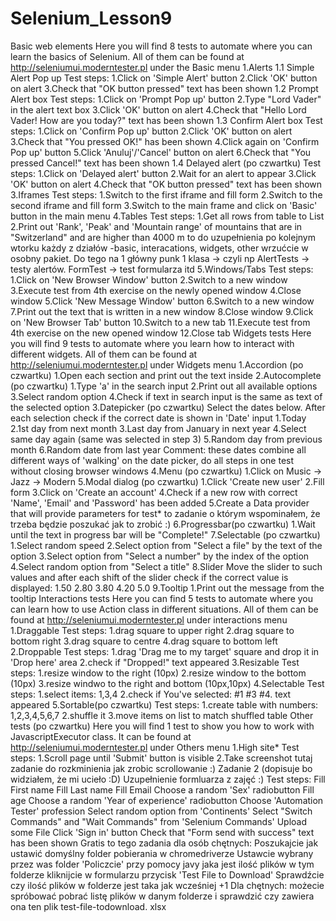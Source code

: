 # Selenium_Lesson9
Basic web elements
Here you will find 8 tests to automate where you can learn the basics of Selenium. All of them can be found at http://seleniumui.moderntester.pl under the Basic menu
1.Alerts
1.1 Simple Alert Pop up
Test steps:
1.Click on 'Simple Alert' button
2.Click 'OK' button on alert
3.Check that "OK button pressed" text has been shown
1.2 Prompt Alert box
Test steps:
1.Click on 'Prompt Pop up' button
2.Type "Lord Vader" in the alert text box
3.Click 'OK' button on alert
4.Check that "Hello Lord Vader! How are you today?" text has been shown
1.3 Confirm Alert box
Test steps:
1.Click on 'Confirm Pop up' button
2.Click 'OK' button on alert
3.Check that "You pressed OK!" has been shown
4.Click again on 'Confirm Pop up' button
5.Click 'Anuluj'/'Cancel' button on alert
6.Check that "You pressed Cancel!" text has been shown
1.4 Delayed alert (po czwartku)
Test steps:
1.Click on 'Delayed alert' button
2.Wait for an alert to appear
3.Click 'OK' button on alert
4.Check that "OK button pressed" text has been shown
3.Iframes
Test steps:
1.Switch to the first iframe and fill form
2.Switch to the second iframe and fill form
3.Switch to the main frame and click on 'Basic' button in the main menu
4.Tables
Test steps:
1.Get all rows from table to List
2.Print out 'Rank', 'Peak' and 'Mountain range' of mountains that are in "Switzerland" and are higher than 4000 m
to do uzupełnienia po kolejnym wtorku
każdy z działów -basic, interacations, widgets, other wrzućcie w
osobny pakiet. Do tego na 1 główny punk 1 klasa -> czyli np
AlertTests -> testy alertów. FormTest -> test formularza itd
5.Windows/Tabs
Test steps:
1.Click on 'New Browser Window' button
2.Switch to a new window
3.Execute test from 4th exercise on the newly opened window
4.Close window
5.Click 'New Message Window' button
6.Switch to a new window
7.Print out the text that is written in a new window
8.Close window
9.Click on 'New Browser Tab' button
10.Switch to a new tab
11.Execute test from 4th exercise on the new opened window
12.Close tab
Widgets tests
Here you will find 9 tests to automate where you learn how to interact with different widgets. All of them can be found at http://seleniumui.moderntester.pl under Widgets menu
1.Accordion (po czwartku)
1.Open each section and print out the text inside
2.Autocomplete (po czwartku)
1.Type 'a' in the search input
2.Print out all available options
3.Select random option
4.Check if text in search input is the same as text of the selected option
3.Datepicker (po czwartku)
Select the dates below. After each selection check if the correct date is shown in 'Date' input
1.Today
2.1st day from next month
3.Last day from January in next year
4.Select same day again (same was selected in step 3)
5.Random day from previous month
6.Random date from last year
Comment: these dates combine all different ways of 'walking' on the date picker, do all steps in one test without closing browser windows
4.Menu (po czwartku)
1.Click on Music -> Jazz -> Modern
5.Modal dialog (po czwartku)
1.Click 'Create new user'
2.Fill form
3.Click on 'Create an account'
4.Check if a new row with correct 'Name', 'Email' and 'Password' has been added
5.Create a Data provider that will provide parameters for test*
to zadanie o którym wspominałem, że trzeba
będzie poszukać jak to zrobić :)
6.Progressbar(po czwartku)
1.Wait until the text in progress bar will be "Complete!"
7.Selectable (po czwartku)
1.Select random speed
2.Select option from "Select a file" by the text of the option
3.Select option from "Select a number" by the index of the option
4.Select random option from "Select a title"
8.Slider
Move the slider to such values and after each shift of the slider check if the correct value is displayed:
1.50
2.80
3.80
4.20
5.0
9.Tooltip
1.Print out the message from the tooltip
Interactions tests
Here you can find 5 tests to automate where you can learn how to use Action class in different situations. All of them can be found at http://seleniumui.moderntester.pl under interactions menu
1.Draggable
Test steps:
1.drag square to upper right
2.drag square to bottom right
3.drag square to centre
4.drag square to bottom left
2.Droppable
Test steps:
1.drag 'Drag me to my target' square and drop it in 'Drop here' area
2.check if "Dropped!" text appeared
3.Resizable
Test steps:
1.resize window to the right (10px)
2.resize window to the bottom (10px)
3.resize windwo to the right and bottom (10px,10px)
4.Selectable
Test steps:
1.select items: 1,3,4
2.check if You've selected: #1 #3 #4. text appeared
5.Sortable(po czwartku)
Test steps:
1.create table with numbers: 1,2,3,4,5,6,7
2.shuffle it
3.move items on list to match shuffled table
Other tests (po czwartku)
Here you will find 1 test to show you how to work with JavascriptExecutor class. It can be found at http://seleniumui.moderntester.pl under Others menu
1.High site*
Test steps:
1.Scroll page until 'Submit' button is visible
2.Take screenshot
tutaj zadanie do rozkminienia jak zrobic scrollowanie :)
Zadanie 2 (dopisuje bo widziałem, że mi ucieło :D)
Uzupełnienie formluarza z zajęć :)
Test steps:
Fill First name
Fill Last name
Fill Email
Choose a random 'Sex' radiobutton
Fill age
Choose a random 'Year of experience' radiobutton
Choose 'Automation Tester' profession
Select random option from 'Continents'
Select "Switch Commands" and "Wait Commands" from 'Selenium Commands'
Upload some File
Click 'Sign in' button
Check that "Form send with success" text has been shown
Gratis to tego zadania dla osób chętnych:
Poszukajcie jak ustawić domyślny folder pobierania w chromedriverze
Ustawcie wybrany przez was folder
'Policzcie' przy pomocy javy jaka jest ilość plików w tym folderze
kliknijcie w formularzu przycisk 'Test File to Download'
Sprawdźcie czy ilość plików w folderze jest taka jak wcześniej +1
Dla chętnych: możecie spróbować pobrać listę plików w danym folderze i sprawdzić czy zawiera ona ten plik test-file-todownload.
xlsx
